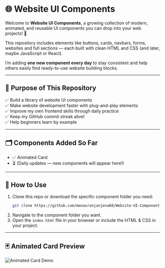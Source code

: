 # 🌐 Website UI Components

Welcome to **Website UI Components**, a growing collection of modern, animated, and reusable UI components you can drop into your web projects! 🚀

This repository includes elements like buttons, cards, navbars, forms, websites and full sections — each built with clean HTML and CSS (and later, maybe JavaScript or React).

I’m adding **one new component every day** to stay consistent and help others easily find ready-to-use website building blocks.

---

## 📌 Purpose of This Repository

✅ Build a library of website UI components  
✅ Make website development faster with plug-and-play elements  
✅ Improve my own frontend skills through daily practice  
✅ Keep my GitHub commit streak alive!  
✅ Help beginners learn by example

---

## 🗂️ Components Added So Far

- ✅ Animated Card
- ⏳ (Daily updates — new components will appear here!)

---

## 🚀 How to Use

1. Clone this repo or download the specific component folder you need:
    ```bash
    git clone https://github.com/manasranjanjena68/Website-UI-Components.git
    ```
2. Navigate to the component folder you want.
3. Open the `index.html` file in your browser or include the HTML & CSS in your project.

---

## 🃏 Animated Card Preview

![Animated Card Demo](Animated-Card/demo.gif)



